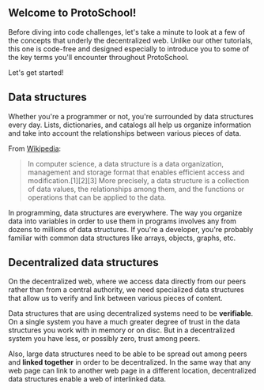 ## Welcome to ProtoSchool!

Before diving into code challenges, let's take a minute to look at a few of the
concepts that underly the decentralized web. Unlike our other tutorials, this one is
code-free and designed especially to introduce you to some of the key terms you'll
encounter throughout ProtoSchool.

Let's get started!


## Data structures

Whether you're a programmer or not, you're surrounded by data structures every day. Lists, dictionaries, and catalogs all help us organize information and take into account the relationships between various pieces of data.

From [Wikipedia](https://en.wikipedia.org/wiki/Data_structure):

> In computer science, a data structure is a data organization, management and storage format that enables efficient access and modification.[1][2][3] More precisely, a data structure is a collection of data values, the relationships among them, and the functions or operations that can be applied to the data.

In programming, data structures are everywhere. The way you organize data into variables in order to use them in programs involves any from dozens to millions of data structures. If you're a developer, you're probably familiar with common data structures like arrays, objects, graphs, etc.

## Decentralized data structures

On the decentralized web, where we access data directly from our peers rather than
from a central authority, we need specialized data structures that allow us to verify
and link between various pieces of content.

Data structures that are using decentralized systems need to be **verifiable**. On a single
system you have a much greater degree of trust in the data structures you work with in memory
or on disc. But in a decentralized system you have less, or possibly zero, trust among peers.

Also, large data structures need to be able to be spread out among peers and **linked together**
in order to be decentralized. In the same way that any web page can link to another web page
in a different location, decentralized data structures enable a web of interlinked data.
